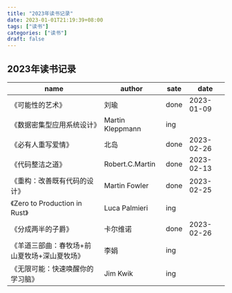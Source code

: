 ```yaml
---
title: "2023年读书记录"
date: 2023-01-01T21:19:39+08:00
tags: ["读书"]
categories: ["读书"]
draft: false
---
```


## 2023年读书记录

| name                                         | author           | sate | date       |
| -------------------------------------------- | ---------------- | ---- | ---------- |
| 《可能性的艺术》                             | 刘瑜             | done | 2023-01-09 |
| 《数据密集型应用系统设计》                   | Martin Kleppmann | ing  |
| 《必有人重写爱情》                           | 北岛             | done | 2023-02-26 |
| 《代码整洁之道》                             | Robert.C.Martin  | done | 2023-02-13 |
| 《重构：改善既有代码的设计》                 | Martin Fowler    | done | 2023-02-25 |
| 《Zero to Production in Rust》               | Luca Palmieri    | ing  |            |
| 《分成两半的子爵》                           | 卡尔维诺         | done | 2023-02-26 |
| 《羊道三部曲：春牧场+前山夏牧场+深山夏牧场》 | 李娟             | ing  |            |
| 《无限可能：快速唤醒你的学习脑》             | Jim Kwik         | ing  |            |

